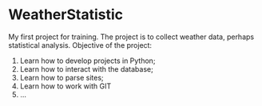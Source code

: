 # WeatherStatistic
My first project for training. The project is to collect weather data, perhaps statistical analysis.
Objective of the project:
1) Learn how to develop projects in Python;
2) Learn how to interact with the database;
3) Learn how to parse sites;
4) Learn how to work with GIT
5) ...
